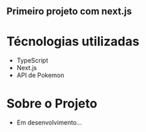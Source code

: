 ## Primeiro projeto com next.js

# Técnologias utilizadas

- TypeScript
- Next.js
- API de Pokemon

# Sobre o Projeto

- Em desenvolvimento...